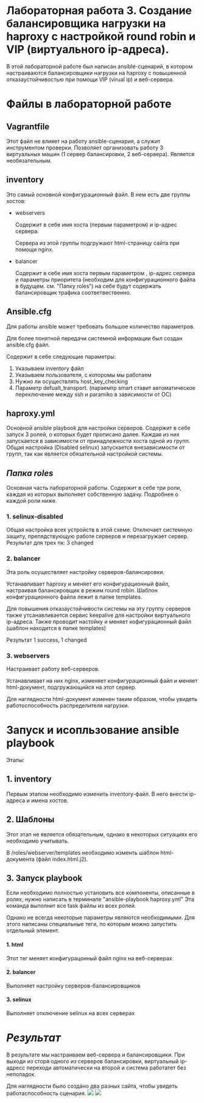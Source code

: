 # Лабораторная работа 3. Создание балансировщика нагрузки на haproxy с настройкой round robin и VIP (виртуального ip-адреса).
В этой лабораторной работе был написан ansible-сценарий, в котором настраиваются балансировщики нагрузки на haproxy с повышенной отказаустойчивостью при помощи VIP (virual ip) и веб-сервера.

# Файлы в лабораторной работе
## Vagrantfile
Этот файл не влияет на работу ansible-сценария, а служит инструментом проверки. Позволяет организовать работу 3 виртуальных машин (1 сервер балансировки, 2 веб-сервера). Является необязательным.


## inventory
Это самый основной конфигурационный файл. 
В нем есть две группы хостов:
* webservers

    Содержит в себе имя хоста (первым параметром) и ip-адрес сервера.
    
    Сервера из этой группы подгружают html-страницу сайта при помощи nginx.

* balancer

    Содержит в себе имя хоста первым параметром , ip-адрес сервера и параметры приоритета (необходим для конфигурационного файла в будущем. см. "Папку roles")
    на себе будут содержать балансировщик трафика соответвественно. 

## Ansible.cfg
Для работы ansible может требовать большое количество параметров.

Для более понятной передачи системной информации был создан ansible.cfg файл.

Содержит в себе следующие параметры:
1. Указываем inventory файл
2. Указываем пользователя, с которомы мы работаем
3. Нужно ли осуществлять host_key_checking
4. Параметр defualt_transport. (параемтр smart ставит автоматическое переключение между ssh и paramiko в зависимости от ОС)

## haproxy.yml
Основной ansible playbook для настройки серверов.
Содержит в себе запуск 3 ролей, о которых будет прописано далее. Каждая из них запускается в зависимости от принадлежности хоста одной из групп. Общая настройка (Disabled selinux) запускается внезависимости от групп, так как является обязательной настройкой системы.

##  ***Папка roles***
Основная часть лабораторной работы. Содержит в себе три роли, каждая из которых выполняет собственную задачу. Подробнее о каждой роли ниже.

### 1. selinux-disabled
Общая настройка всех устройств в этой схеме. Отключает системную защиту, препядствующую работе серверов и перезагружает сервер.
Результат для трех пк: 3 changed

### 2. balancer
Эта роль осуществляет настройку серверов-балансировки.

Устанавливает haproxy и меняет его конфигурационный файл, настраивая балансировщик в режим round robin. Шаблон конфигурационного файла лежит в папке templates.

Для повышения отказаустойчивости системы на эту группу серверов также утсанавливается сервис keepalive для настройки виртуального ip-адреса. Также проводит настойку и меняет кофигурационный файл (шаблон находится в папке templates)

Результат 1 success, 1 changed

### 3. webservers
Настраивает работу веб-серверов.

Устанавливает на них nginx, изменяет конфигурационный файл и меняет html-документ, подгружающийся на этот сервер.

Для наглядности html-документ изменен таким образом, чтобы увидеть работоспособность распределителя нагрузки.


# **Запуск и исопльзование ansible playbook**
Этапы:
## 1. inventory
Первым этапом необходимо изменить inventory-файл. В него внести ip-адреса и имена хостов.

## 2. Шаблоны
Этот этап не является обязательным, однако в некоторых ситуациях его необходимо учитывать.

В /roles/webserver/templates необходимо изменть шаблон html-документа (файл index.html.j2).

## 3. Запуск playbook
Если необходимо полностью установить все компоненты, описанные в ролях, нужно написать в терминале 
"ansible-playbook haproxy.yml"
Эта команда выполнит все task файлы из всех ролей. 

Однако не всегда некоторые параметры являются необходимыми. Для этого написаны специальные теги, по которым можно запустить отдельный элемент.

#### 1. html

Этот тег меняет конфигурацонный файл nginx на веб-серверах

#### 2. balancer

Выполняет настройку серверов-балансировщиков

#### 3. selinux

Выполняет отключение selinux на всех серверах


# ***Результат***
В результате мы настраиваем веб-сервера и балансировщики. При выходи из сторя одного из серверов балансировки, виртуальный ip-адресс переходи автоматически на второй и система работатет без неполадок.

 Для наглядности было создано два разных сайта, чтобы увидеть работаспособность сценария.
![](web1.jpg)
![](web2.jpg)
